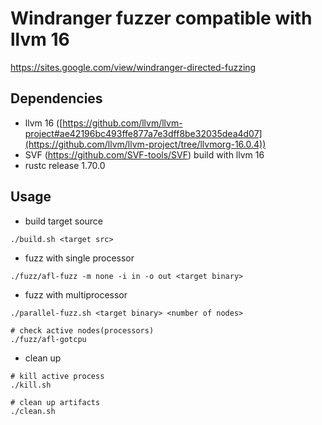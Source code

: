 # Windranger fuzzer compatible with llvm 16
https://sites.google.com/view/windranger-directed-fuzzing

## Dependencies
* llvm 16 ([https://github.com/llvm/llvm-project#ae42196bc493ffe877a7e3dff8be32035dea4d07](https://github.com/llvm/llvm-project/tree/llvmorg-16.0.4))
* SVF (https://github.com/SVF-tools/SVF) build with llvm 16
* rustc release 1.70.0
  
## Usage
* build target source
``` shell
./build.sh <target src>
```

* fuzz with single processor
``` shell
./fuzz/afl-fuzz -m none -i in -o out <target binary>
```

* fuzz with multiprocessor
``` shell
./parallel-fuzz.sh <target binary> <number of nodes>

# check active nodes(processors)
./fuzz/afl-gotcpu
```

* clean up
``` shell
# kill active process
./kill.sh

# clean up artifacts
./clean.sh
```
